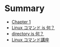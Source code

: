 # Summary

- [Chapter 1](./chapter_1.md)
- [Linux コマンド is 何？](./start-linux-cmd/whatislinuxcmd.md)
- [directory is 何？](./start-linux-cmd/whatisdir.md)
- [Linux コマンド講座](./start-linux-cmd/basic-cmd.md)
